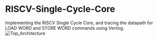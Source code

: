 # RISCV-Single-Cycle-Core
Implementing the RISCV Single Cycle Core, and tracing the datapath for LOAD WORD and STORE WORD commands using Verilog.
![Top_Architecture](https://github.com/user-attachments/assets/8212e3ce-e994-4250-8ef1-b3da0fdf3bba)
